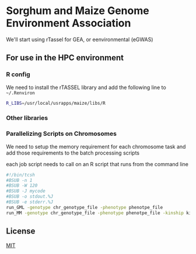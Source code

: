 # Sorghum and Maize Genome Environment Association

We'll start using rTassel for GEA, or eenvironmental (eGWAS)

## For use in the HPC environment

### R config

We need to install the rTASSEL library and add the following line to
`~/.Renviron`

```bash
R_LIBS=/usr/local/usrapps/maize/libs/R
```


### Other libraries


### Parallelizing Scripts on Chromosomes

We need to setup the memory requirement for each chromosome task
and add those requirements to the batch processing scripts

each  job script needs to call on an R script that runs from the command line

```bash
#!/bin/tcsh
#BSUB -n 1
#BSUB -W 120
#BSUB -J mycode
#BSUB -o stdout.%J
#BSUB -e stderr.%J
run_GML -genotype chr_genotype_file -phenotype phenotpe_file
run_MM -genotype chr_genotype_file -phenotype phenotpe_file -kinship kinship_file
```

## License
[MIT](https://choosealicense.com/licenses/mit/)
